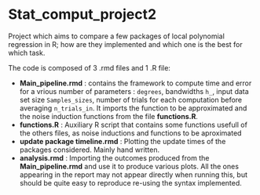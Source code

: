 # Stat_comput_project2

Project which aims to compare a few packages of local polynomial regression in R; how are they implemented and which one is the best for which task.

The code is composed of 3 .rmd files and 1 .R file:
- __Main_pipeline.rmd__ : contains the framework to compute time and error for a vrious number of parameters : `degrees`, bandwidths `h_`, input data set size `Samples_sizes`, number of trials for each computation before averaging `n_trials_in`. It imports the function to be approximated and the noise induction functions from the file __functions.R__.
- __functions.R__ : Auxiliary R script that contains some functions usefull of the others files, as noise inductions and functions to be aproximated
- __update package timeline.rmd__ : Plotting the update times of the packages considered. Mainly hand written.
- __analysis.rmd__ : Importing the outcomes produced from the __Main_pipeline.rmd__ and use it to produce various plots. All the ones appearing in the report may not appear directly when running this, but should be quite easy to reproduce re-using the syntax implemented.
